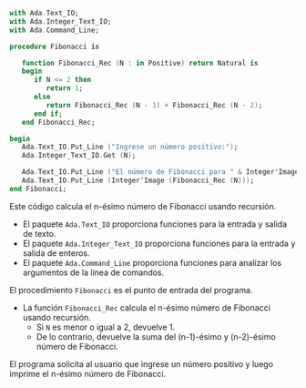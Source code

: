 ```ada
with Ada.Text_IO;
with Ada.Integer_Text_IO;
with Ada.Command_Line;

procedure Fibonacci is

   function Fibonacci_Rec (N : in Positive) return Natural is
   begin
      if N <= 2 then
         return 1;
      else
         return Fibonacci_Rec (N - 1) + Fibonacci_Rec (N - 2);
      end if;
   end Fibonacci_Rec;

begin
   Ada.Text_IO.Put_Line ("Ingrese un número positivo:");
   Ada.Integer_Text_IO.Get (N);

   Ada.Text_IO.Put_Line ("El número de Fibonacci para " & Integer'Image (N) & " es:");
   Ada.Text_IO.Put_Line (Integer'Image (Fibonacci_Rec (N)));
end Fibonacci;
```

Este código calcula el n-ésimo número de Fibonacci usando recursión.

* El paquete `Ada.Text_IO` proporciona funciones para la entrada y salida de texto.
* El paquete `Ada.Integer_Text_IO` proporciona funciones para la entrada y salida de enteros.
* El paquete `Ada.Command_Line` proporciona funciones para analizar los argumentos de la línea de comandos.

El procedimiento `Fibonacci` es el punto de entrada del programa.

* La función `Fibonacci_Rec` calcula el n-ésimo número de Fibonacci usando recursión.
    * Si `N` es menor o igual a 2, devuelve 1.
    * De lo contrario, devuelve la suma del (n-1)-ésimo y (n-2)-ésimo número de Fibonacci.

El programa solicita al usuario que ingrese un número positivo y luego imprime el n-ésimo número de Fibonacci.